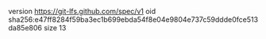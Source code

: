version https://git-lfs.github.com/spec/v1
oid sha256:e47ff8284f59ba3ec1b699ebda54f8e04e9804e737c59ddde0fce513da85e806
size 13
